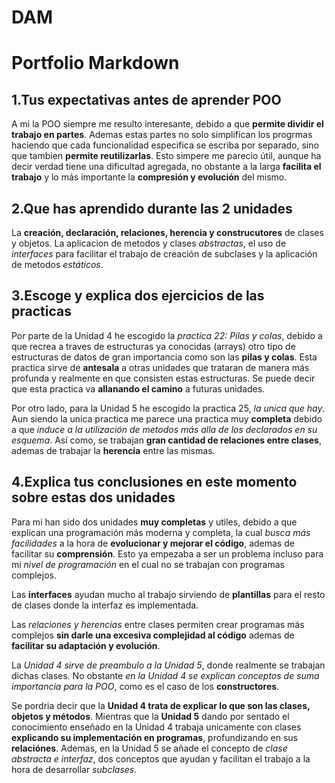 # DAM
# Portfolio Markdown
<!--
1.Tus expectativas antes de aprender POO. Qué creías que ibas a aprender y para qué creías que iba a servir lo que ibas a ver sobre este tema
2.Qué has aprendido durante las dos unidades
3.Elige dos ejercicios de las prácticas que te hayan sido, para ti, los más importantes. Indica por qué y explica cómo lo has resuelto u lo que has aprendido con ellos
4.Explica tus conclusiones en este momento sobre estas dos unidades: Qué has aprendido realmente, qué utilidad le ves y di lo más positivo que has adquirido en estas dos unidades y lo que menos te ha gustado.
-->
## 1.Tus expectativas antes de aprender POO

A mi la POO siempre me resulto interesante, debido a que __permite dividir el trabajo en partes__. Ademas estas partes no solo simplifican los progrmas haciendo que cada funcionalidad especifica se escriba por separado, sino que tambien __permite reutilizarlas__.
Esto simpere me parecio útil, aunque ha decir verdad tiene una dificultad agregada, no obstante a la larga __facilita el trabajo__ y lo más importante la __compresión y evolución__ del mismo.

## 2.Que has aprendido durante las 2 unidades  

La __creación, declaración, relaciones, herencia y construcutores__ de clases y objetos. La aplicacion de metodos y clases _abstractas_, el uso de _interfaces_ para facilitar el trabajo de creación de subclases y la aplicación de metodos _estáticos_.

## 3.Escoge y explica dos ejercicios de las practicas

Por parte de la Unidad 4 he escogido la _practica 22: Pilas y colas_, debido a que recrea a traves de estructuras ya conocidas (arrays) otro tipo de estructuras de datos de gran importancia como son las __pilas y colas__. Esta practica sirve de __antesala__ a otras unidades que trataran de manera más profunda y realmente en que consisten estas estructuras. Se puede decir que esta practica va __allanando el camino__ a futuras unidades.

Por otro lado, para la Unidad 5 he escogido la practica 25, _la unica que hay_. Aun siendo la unica practica me parece una practica muy __completa__ debido a que _induce a la utilización de metodos más alla de los declarados en su esquema_. Así como, se trabajan __gran cantidad de relaciones entre clases__, ademas de trabajar la __herencia__ entre las mismas.

## 4.Explica tus conclusiones en este momento sobre estas dos unidades

Para mi han sido dos unidades __muy completas__ y utiles, debido a que explican una programación más moderna y completa, la cual _busca más facilidades_ a la hora de __evolucionar y mejorar el código__, ademas de facilitar su __comprensión__. Esto ya empezaba a ser un problema incluso para mi _nivel de programación_ en el cual no se trabajan con programas complejos.

Las __interfaces__ ayudan mucho al trabajo sirviendo de __plantillas__ para el resto de clases donde la interfaz es implementada.

Las _relaciones y herencias_ entre clases permiten crear programas más complejos __sin darle una excesiva complejidad al código__ ademas de __facilitar su adaptación y evolución__.

La _Unidad 4 sirve de preambulo a la Unidad 5_, donde realmente se trabajan dichas clases. No obstante _en la Unidad 4 se explican conceptos de suma importancia para la POO_, como es el caso de los __constructores__.

Se pordria decir que la __Unidad 4 trata de explicar lo que son las clases, objetos y métodos__. Mientras que la __Unidad 5__ dando por sentado el conocimiento enseñado en la Unidad 4 trabaja unicamente con clases __explicando su implementación en programas__, profundizando en sus __relaciónes__. Ademas, en la Unidad 5 se añade el concepto de _clase abstracta e interfaz_, dos conceptos que ayudan y facilitan el trabajo a la hora de desarrollar _subclases_.
